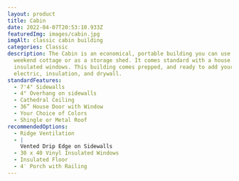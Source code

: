 ```yaml
---
layout: product
title: Cabin
date: 2022-04-07T20:53:10.933Z
featuredImg: images/cabin.jpg
imgAlt: classic cabin building
categories: Classic
description: The Cabin is an economical, portable building you can use as a
  weekend cottage or as a storage shed. It comes standard with a house door and
  insulated windows. This building comes prepped, and ready to add your own
  electric, insulation, and drywall.
standardFeatures:
  - 7'4" Sidewalls
  - 4" Overhang on sidewalls
  - Cathedral Ceiling
  - 36” House Door with Window
  - Your Choice of Colors
  - Shingle or Metal Roof
recommendedOptions:
  - Ridge Ventilation
  - |
    Vented Drip Edge on Sidewalls
  - 30 x 40 Vinyl Insulated Windows
  - Insulated Floor
  - 4′ Porch with Railing
---
```

